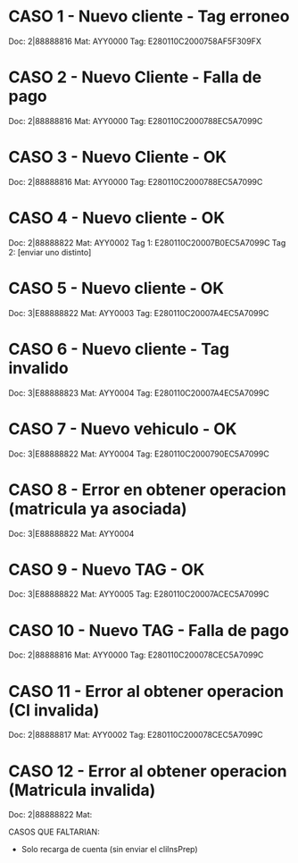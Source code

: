 
# CASO 1 - Nuevo cliente - Tag erroneo
Doc: 2|88888816
Mat: AYY0000
Tag: E280110C2000758AF5F309FX

# CASO 2 - Nuevo Cliente - Falla de pago
Doc: 2|88888816
Mat: AYY0000
Tag: E280110C2000788EC5A7099C

# CASO 3 - Nuevo Cliente - OK
Doc: 2|88888816
Mat: AYY0000
Tag: E280110C2000788EC5A7099C

# CASO 4 - Nuevo cliente - OK
Doc: 2|88888822
Mat: AYY0002
Tag 1: E280110C20007B0EC5A7099C
Tag 2: [enviar uno distinto]

# CASO 5 - Nuevo cliente - OK
Doc: 3|E88888822
Mat: AYY0003
Tag: E280110C20007A4EC5A7099C

# CASO 6 - Nuevo cliente - Tag invalido
Doc: 3|E88888823
Mat: AYY0004
Tag: E280110C20007A4EC5A7099C

# CASO 7 - Nuevo vehiculo - OK
Doc: 3|E88888822
Mat: AYY0004
Tag: E280110C2000790EC5A7099C

# CASO 8 - Error en obtener operacion (matricula ya asociada)
Doc: 3|E88888822
Mat: AYY0004

# CASO 9 - Nuevo TAG - OK
Doc: 3|E88888822
Mat: AYY0005
Tag: E280110C20007ACEC5A7099C

# CASO 10 - Nuevo TAG - Falla de pago
Doc: 2|88888816
Mat: AYY0000
Tag: E280110C200078CEC5A7099C

# CASO 11 - Error al obtener operacion (CI invalida)
Doc: 2|88888817
Mat: AYY0002
Tag: E280110C200078CEC5A7099C

# CASO 12 - Error al obtener operacion (Matricula invalida)
Doc: 2|88888822
Mat: 
  
  
CASOS QUE FALTARIAN:

 - Solo recarga de cuenta (sin enviar el cliInsPrep)

